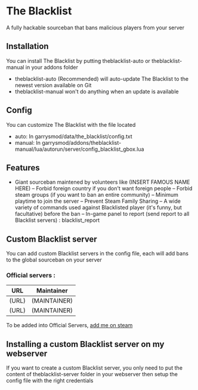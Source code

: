 # The Blacklist
A fully hackable sourceban that bans malicious players from your server

## Installation
You can install The Blacklist by putting theblacklist-auto or theblacklist-manual in your addons folder

- theblacklist-auto (Recommended) will auto-update The Blacklist to the newest version available on Git
- theblacklist-manual won't do anything when an update is available

## Config

You can customize The Blacklist with the file located
- auto: In garrysmod/data/the_blacklist/config.txt
- manual: In garrysmod/addons/theblacklist-manual/lua/autorun/server/config_blacklist_gbox.lua

## Features

- Giant sourceban maintened by volunteers like (INSERT FAMOUS NAME HERE)
– Forbid foreign country if you don't want foreign people
– Forbid steam groups (if you want to ban an entire community)
– Minimum playtime to join the server 
– Prevent Steam Family Sharing
– A wide variety of commands used against Blacklisted player (it's funny, but facultative) before the ban
– In-game panel to report (send report to all Blacklist servers) : blacklist_report

## Custom Blacklist server

You can add custom Blacklist servers in the config file, each will add bans to the global sourceban on your server

### Official servers :

URL | Maintainer
------------ | -------------
(URL) | (MAINTAINER)
(URL) | (MAINTAINER)

To be added into Official Servers, [add me on steam](http://steamcommunity.com/profiles/76561198197775845)

## Installing a custom Blacklist server on my webserver

If you want to create a custom Blacklist server, you only need to put the content of theblacklist-server folder in your webserver then setup the config file with the right credentials